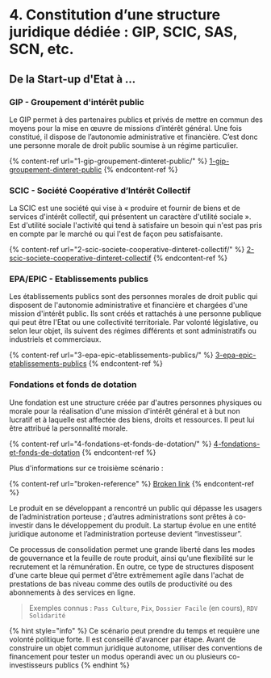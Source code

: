 # 4. Constitution d’une structure juridique dédiée : GIP, SCIC, SAS, SCN, etc.

## De la Start-up d'Etat à ...

### GIP - Groupement d'intérêt public

Le GIP permet à des partenaires publics et privés de mettre en commun des moyens pour la mise en œuvre de missions d’intérêt général. Une fois constitué, il dispose de l’autonomie administrative et financière. C’est donc une personne morale de droit public soumise à un régime particulier.

{% content-ref url="1-gip-groupement-dinteret-public/" %}
[1-gip-groupement-dinteret-public](1-gip-groupement-dinteret-public/)
{% endcontent-ref %}

### SCIC - Société Coopérative d’Intérêt Collectif

La SCIC est une société qui vise à « produire et fournir de biens et de services d'intérêt collectif, qui présentent un caractère d'utilité sociale ». Est d'utilité sociale l'activité qui tend à satisfaire un besoin qui n'est pas pris en compte par le marché ou qui l'est de façon peu satisfaisante.

{% content-ref url="2-scic-societe-cooperative-dinteret-collectif/" %}
[2-scic-societe-cooperative-dinteret-collectif](2-scic-societe-cooperative-dinteret-collectif/)
{% endcontent-ref %}

### EPA/EPIC - Etablissements publics

Les établissements publics sont des personnes morales de droit public qui disposent de l'autonomie administrative et financière et chargées d'une mission d'intérêt public. Ils sont créés et rattachés à une personne publique qui peut être l'Etat ou une collectivité territoriale. Par volonté législative, ou selon leur objet, ils suivent des régimes différents et sont administratifs ou industriels et commerciaux.

{% content-ref url="3-epa-epic-etablissements-publics/" %}
[3-epa-epic-etablissements-publics](3-epa-epic-etablissements-publics/)
{% endcontent-ref %}

### Fondations et fonds de dotation

Une fondation est une structure créée par d'autres personnes physiques ou morale pour la réalisation d'une mission d'intérêt général et à but non lucratif et à laquelle est affectée des biens, droits et ressources. Il peut lui être attribué la personnalité morale.

{% content-ref url="4-fondations-et-fonds-de-dotation/" %}
[4-fondations-et-fonds-de-dotation](4-fondations-et-fonds-de-dotation/)
{% endcontent-ref %}









Plus d'informations sur ce troisième scénario :

{% content-ref url="broken-reference" %}
[Broken link](broken-reference)
{% endcontent-ref %}



Le produit en se développant a rencontré un public qui dépasse les usagers de l’administration porteuse ; d’autres administrations sont prêtes à co-investir dans le développement du produit. La startup évolue en une entité juridique autonome et l’administration porteuse devient “investisseur”.

Ce processus de consolidation permet une grande liberté dans les modes de gouvernance et la feuille de route produit, ainsi qu'une flexibilité sur le recrutement et la rémunération. En outre, ce type de structures disposent d'une carte bleue qui permet d'être extrêmement agile dans l'achat de prestations de bas niveau comme des outils de productivité ou des abonnements à des services en ligne.

> Exemples connus : `Pass Culture`, `Pix`, `Dossier Facile` (en cours), `RDV Solidarité` 

{% hint style="info" %}
Ce scénario peut prendre du temps et requière une volonté politique forte. Il est conseillé d'avancer par étape. Avant de construire un objet commun juridique autonome, utiliser des conventions de financement pour tester un modus operandi avec un ou plusieurs co-investisseurs publics
{% endhint %}
